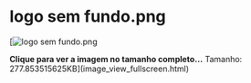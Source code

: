 


logo sem fundo.png
==================







[![logo sem fundo.png](%40%40images/877a6ea7-57aa-4803-a381-81476edf8f6b.png "logo sem fundo.png")



**Clique para ver a imagem no tamanho completo…**
Tamanho: 277.853515625KB](image_view_fullscreen.html)







